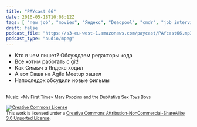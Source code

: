 ```yaml
---
title: "PAYcast 66"
date: 2016-05-18T10:08:12Z
tags: [ "new job", "movies", "Яндекс", "Deadpool", "cmdr", "job interview", "git", "IDE", "PAYcast", "git-flow", "svn", "agile" ]
draft: false
podcast_file: "https://s3-eu-west-1.amazonaws.com/paycast/PAYcast66.mp3"
podcast_type: "audio/mpeg"
---
```

<ul>
<li>Кто в чем пишет? Обсуждаем редакторы кода</li>
<li>Все хотим работать c git!</li>
<li>Как Симыч в Яндекс ходил</li>
<li>А вот Саша на Agile Meetup зашел</li>
<li>Напоследок обсудили новые фильмы</li>
</ul>
<p><span id="more-817"></span><br />
<small>Music: &#171;My First Time&#187; Mary Poppins and the Dubitative Sex Toys Boys</small></p>
<p><small><a href="http://creativecommons.org/licenses/by-nc-sa/3.0/" rel="license"><img style="border-width: 0;" alt="Creative Commons License" src="http://i.creativecommons.org/l/by-nc-sa/3.0/80x15.png" /></a><br />
This work is licensed under a <a href="http://creativecommons.org/licenses/by-nc-sa/3.0/" rel="license">Creative Commons Attribution-NonCommercial-ShareAlike 3.0 Unported License</a>.</small></p>

     